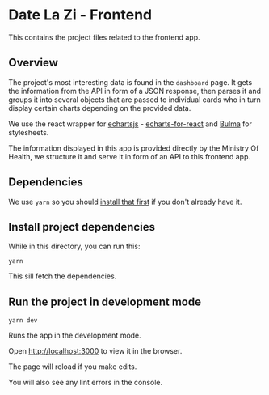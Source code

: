 # Date La Zi - Frontend

This contains the project files related to the frontend app.

## Overview

The project's most interesting data is found in the `dashboard` page. It gets the information from the API
in form of a JSON response, then parses it and groups it into several objects that are passed to 
individual cards who in turn display certain charts depending on the provided data.

We use the react wrapper for [echartsjs](https://www.echartsjs.com/examples/en/index.html) - 
[echarts-for-react](https://github.com/hustcc/echarts-for-react)
and [Bulma](https://bulma.io) for stylesheets.

The information displayed in this app is provided directly by the Ministry Of Health, we structure it and
serve it in form of an API to this frontend app.

## Dependencies

We use `yarn` so you should [install that first](https://classic.yarnpkg.com/en/docs/install#mac-stable) if you don't already have it.

## Install project dependencies

While in this directory, you can run this:

```
yarn
```

This sill fetch the dependencies.

## Run the project in development mode

```
yarn dev
```

Runs the app in the development mode.

Open [http://localhost:3000](http://localhost:3000) to view it in the browser.

The page will reload if you make edits.

You will also see any lint errors in the console.

